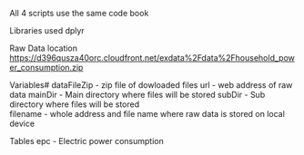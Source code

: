 All 4 scripts use the same code book

Libraries used
	dplyr
   
Raw Data location
	https://d396qusza40orc.cloudfront.net/exdata%2Fdata%2Fhousehold_power_consumption.zip
   
Variables#
	dataFileZip - zip file of dowloaded files
	url - web address of raw data
	mainDir - Main directory where files will be stored
	subDir - Sub directory where files will be stored  
    filename - whole address and file name where raw data is stored on local device
  
  Tables
   epc - Electric power consumption
